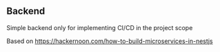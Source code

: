 ## Backend

Simple backend only for implementing CI/CD in the project scope

Based on https://hackernoon.com/how-to-build-microservices-in-nestjs